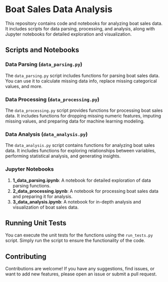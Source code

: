 # Boat Sales Data Analysis

This repository contains code and notebooks for analyzing boat sales data. It includes scripts for data parsing, processing, and analysis, along with Jupyter notebooks for detailed exploration and visualization.

## Scripts and Notebooks

### Data Parsing (`data_parsing.py`)

The `data_parsing.py` script includes functions for parsing boat sales data. You can use it to calculate missing data info, replace missing categorical values, and more.

### Data Processing (`data_processing.py`)

The `data_processing.py` script provides functions for processing boat sales data. It includes functions for dropping missing numeric features, imputing missing values, and preparing data for machine learning modeling.

### Data Analysis (`data_analysis.py`)

The `data_analysis.py` script contains functions for analyzing boat sales data. It includes functions for exploring relationships between variables, performing statistical analysis, and generating insights.

### Jupyter Notebooks

1. **1_data_parsing.ipynb**: A notebook for detailed exploration of data parsing functions.
2. **2_data_processing.ipynb**: A notebook for processing boat sales data and preparing it for analysis.
3. **3_data_analysis.ipynb**: A notebook for in-depth analysis and visualization of boat sales data.

## Running Unit Tests

You can execute the unit tests for the functions using the `run_tests.py` script. Simply run the script to ensure the functionality of the code.

## Contributing

Contributions are welcome! If you have any suggestions, find issues, or want to add new features, please open an issue or submit a pull request.
